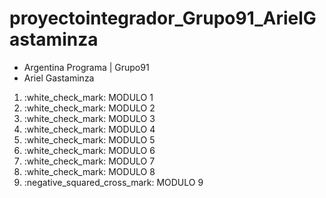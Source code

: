 # proyectointegrador_Grupo91_ArielGastaminza
* Argentina Programa | Grupo91
* Ariel Gastaminza

<ol>
<li>:white_check_mark: MODULO 1</li>
<li>:white_check_mark: MODULO 2</li>
<li>:white_check_mark: MODULO 3</li>
<li>:white_check_mark: MODULO 4</li>
<li>:white_check_mark: MODULO 5</li>
<li>:white_check_mark: MODULO 6</li>  
<li>:white_check_mark: MODULO 7</li>
<li>:white_check_mark: MODULO 8</li>
<li>:negative_squared_cross_mark: MODULO 9</li>
</ol>
